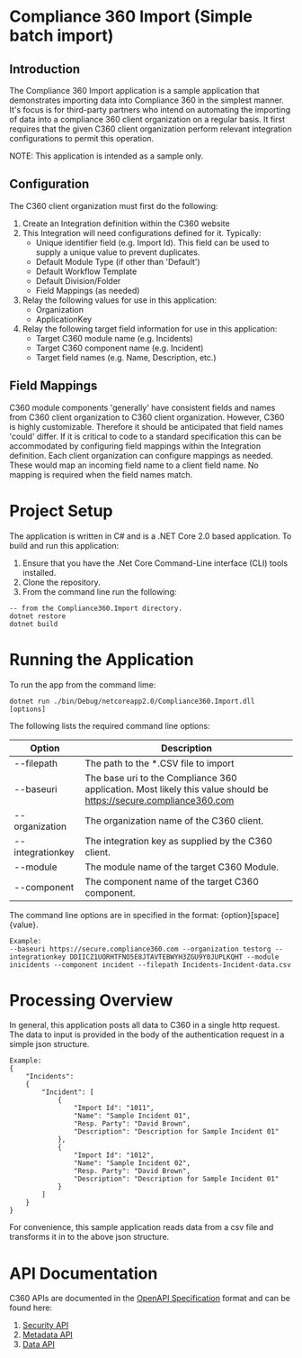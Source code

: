# Compliance 360 Import (Simple batch import)
## Introduction
The Compliance 360 Import application is a sample application that demonstrates importing data into Compliance 360
in the simplest manner. It's focus is for third-party partners who intend on automating the importing of data into
a compliance 360 client organization on a regular basis. It first requires that the given C360 client organization
perform relevant integration configurations to permit this operation.

NOTE: This application is intended as a sample only.

## Configuration
The C360 client organization must first do the following:
1. Create an Integration definition within the C360 website
2. This Integration will need configurations defined for it. Typically:
   - Unique identifier field (e.g. Import Id). This field can be used to supply a unique value to prevent duplicates.
   - Default Module Type (if other than 'Default')
   - Default Workflow Template
   - Default Division/Folder
   - Field Mappings (as needed)
3. Relay the following values for use in this application:
   - Organization
   - ApplicationKey
4. Relay the following target field information for use in this application:
   - Target C360 module name (e.g. Incidents)
   - Target C360 component name (e.g. Incident)
   - Target field names (e.g. Name, Description, etc.)

## Field Mappings
C360 module components 'generally' have consistent fields and names from C360 client organization to
C360 client organization. However, C360 is highly customizable. Therefore it should be anticipated
that field names 'could' differ. If it is critical to code to a standard specification this can be
accommodated by configuring field mappings within the Integration definition. Each client organization
can configure mappings as needed. These would map an incoming field name to a client field name. No
mapping is required when the field names match.

# Project Setup
The application is written in C# and is a .NET Core 2.0 based application. To build and run this application:
1. Ensure that you have the .Net Core Command-Line interface (CLI) tools installed.
2. Clone the repository.
3. From the command line run the following:
```
-- from the Compliance360.Import directory.
dotnet restore
dotnet build
```

# Running the Application
To run the app from the command lime:
```
dotnet run ./bin/Debug/netcoreapp2.0/Compliance360.Import.dll [options]
```

The following lists the required command line options:

| Option | Description |
| ------ | ----------- |
| --filepath | The path to the *.CSV file to import |
| --baseuri | The base uri to the Compliance 360 application. Most likely this value should be https://secure.compliance360.com |
| --organization | The organization name of the C360 client. |
| --integrationkey | The integration key as supplied by the C360 client. |
| --module | The module name of the target C360 Module. |
| --component | The component name of the target C360 component. |

The command line options are in specified in the format: {option}[space]{value}.
```
Example:
--baseuri https://secure.compliance360.com --organization testorg --integrationkey DDIICZ1UORHTFNO5E8JTAVTEBWYH3ZGU9Y0JUPLKQHT --module inicidents --component incident --filepath Incidents-Incident-data.csv
```

# Processing Overview
In general, this application posts all data to C360 in a single http request. The data to input is provided in the body of the authentication request in a simple json structure.
```
Example:
{
	"Incidents":
	{
		"Incident": [
			{
				"Import Id": "1011",
				"Name": "Sample Incident 01",
				"Resp. Party": "David Brown",
				"Description": "Description for Sample Incident 01"
			},
			{
				"Import Id": "1012",
				"Name": "Sample Incident 02",
				"Resp. Party": "David Brown",
				"Description": "Description for Sample Incident 01"
			}
		]
	}
}
```
For convenience, this sample application reads data from a csv file and transforms it in to the above json structure.

# API Documentation
C360 APIs are documented in the [OpenAPI Specification](https://github.com/OAI/OpenAPI-Specification/blob/master/versions/3.0.0.md) format and can be found here:
1. [Security API](https://github.com/SAIGlobal/compliance360-security-api)
2. [Metadata API](https://github.com/SAIGlobal/compliance360-metadata-api)
3. [Data API](https://github.com/SAIGlobal/compliance360-data-api)
